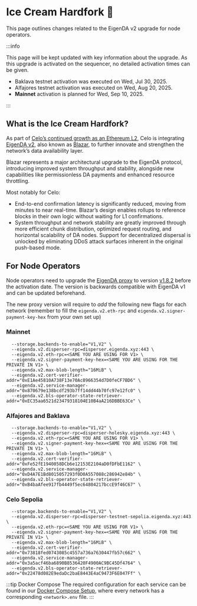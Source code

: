 # Ice Cream Hardfork 🍦

This page outlines changes related to the EigenDA v2 upgrade for node operators.

:::info

This page will be kept updated with key information about the upgrade. As this upgrade is activated on the sequencer, no detailed activation times can be given.

- Baklava testnet activation was executed on Wed, Jul 30, 2025.
- Alfajores testnet activation was executed on Wed, Aug 20, 2025.
- **Mainnet** activation is planned for Wed, Sep 10, 2025.

:::

## What is the Ice Cream Hardfork?

As part of [Celo’s continued growth as an Ethereum L2](https://forum.celo.org/t/celo-as-an-ethereum-l2-a-frontier-chain-for-global-impact/11376), Celo is integrating [EigenDA v2](https://docs.eigencloud.xyz/products/eigenda/releases/blazar), also known as [Blazar](https://docs.eigencloud.xyz/products/eigenda/releases/blazar), to further innovate and strengthen the network’s data availability layer.

Blazar represents a major architectural upgrade to the EigenDA protocol, introducing improved system throughput and stability, alongside new capabilities like permissionless DA payments and enhanced resource throttling.

Most notably for Celo:

- End-to-end confirmation latency is significantly reduced, moving from minutes to near real-time. Blazar’s design enables rollups to reference blocks in their own logic without waiting for L1 confirmations.
- System throughput and network stability are greatly improved through more efficient chunk distribution, optimized request routing, and horizontal scalability of DA nodes.
Support for decentralized dispersal is unlocked by eliminating DDoS attack surfaces inherent in the original push-based mode.

## For Node Operators

Node operators need to upgrade the [EigenDA proxy](https://github.com/Layr-Labs/eigenda/tree/master/api/proxy) to version [v1.8.2](https://github.com/Layr-Labs/eigenda/pkgs/container/eigenda-proxy/437919973?tag=v1.8.2) before the activation date. The version is backwards compatible with EigenDA v1 and can be updated beforehand.

The new proxy version will require to *add* the following new flags for each network (remember to fill the `eigenda.v2.eth-rpc` and `eigenda.v2.signer-payment-key-hex` from your own set up)

### Mainnet
```
  --storage.backends-to-enable="V1,V2" \
  --eigenda.v2.disperser-rpc=disperser.eigenda.xyz:443 \
  --eigenda.v2.eth-rpc=<SAME YOU ARE USING FOR V1> \
  --eigenda.v2.signer-payment-key-hex=<SAME YOU ARE USING FOR THE PRIVATE IN V1> \
  --eigenda.v2.max-blob-length="16MiB" \
  --eigenda.v2.cert-verifier-addr="0xE1Ae45810A738F13e70Ac8966354d7D0feCF7BD6" \
  --eigenda.v2.service-manager-addr="0x870679e138bcdf293b7ff14dd44b70fc97e12fc0" \
  --eigenda.v2.bls-operator-state-retriever-addr="0xEC35aa6521d23479318104E10B4aA216DBBE63Ce" \
```

### Alfajores and Baklava
```
  --storage.backends-to-enable="V1,V2" \
  --eigenda.v2.disperser-rpc=disperser-holesky.eigenda.xyz:443 \
  --eigenda.v2.eth-rpc=<SAME YOU ARE USING FOR V1> \
  --eigenda.v2.signer-payment-key-hex=<SAME YOU ARE USING FOR THE PRIVATE IN V1> \
  --eigenda.v2.max-blob-length="16MiB" \
  --eigenda.v2.cert-verifier-addr="0xFe52fE1940858DCb6e12153E2104aD0fDFbE1162" \
  --eigenda.v2.service-manager-addr="0xD4A7E1Bd8015057293f0D0A557088c286942e84b" \
  --eigenda.v2.bls-operator-state-retriever-addr="0xB4baAfee917fb4449f5ec64804217bccE9f46C67" \
```

### Celo Sepolia
```
  --storage.backends-to-enable="V1,V2" \
  --eigenda.v2.disperser-rpc=disperser-testnet-sepolia.eigenda.xyz:443 \
  --eigenda.v2.eth-rpc=<SAME YOU ARE USING FOR V1> \
  --eigenda.v2.signer-payment-key-hex=<SAME YOU ARE USING FOR THE PRIVATE IN V1> \
  --eigenda.v2.max-blob-length="16MiB" \
  --eigenda.v2.cert-verifier-addr="0x73818fed0743085c4557a736a7630447fb57c662" \
  --eigenda.v2.service-manager-addr="0x3a5acf46ba6890B8536420F4900AC9BC45Df4764" \
  --eigenda.v2.bls-operator-state-retriever-addr="0x22478d082E9edaDc2baE8443E4aC9473F6E047Ff" \
```

:::tip Docker Compose
The required configuration for each service can be found in our [Docker Compose Setup](https://github.com/celo-org/celo-l2-node-docker-compose), where every network has a corresponding `<network>.env` file.
:::
